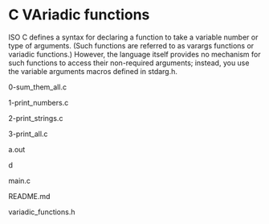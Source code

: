 # C VAriadic functions

ISO C defines a syntax for declaring a function to take a variable number or type of arguments. (Such functions are referred to as varargs functions or variadic functions.) However, the language itself provides no mechanism for such functions to access their non-required arguments; instead, you use the variable arguments macros defined in stdarg.h.

0-sum_them_all.c

1-print_numbers.c

2-print_strings.c

3-print_all.c

a.out

d

main.c

README.md

variadic_functions.h
